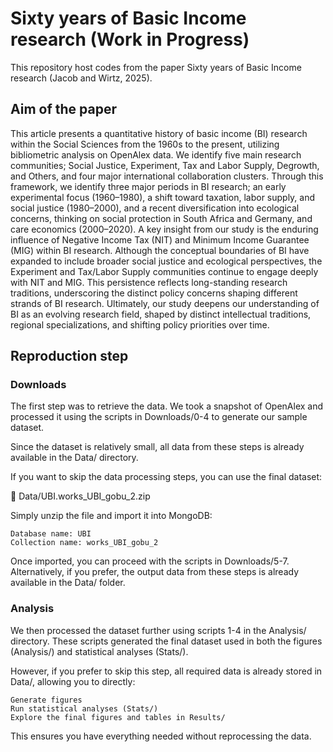 # Sixty years of Basic Income research (Work in Progress)

This repository host codes from the paper Sixty years of Basic Income research (Jacob and Wirtz, 2025).

## Aim of the paper

This article presents a quantitative history of basic income (BI) research within the Social Sciences from the 1960s to the present, utilizing bibliometric analysis on OpenAlex data. We identify five main research communities; Social Justice, Experiment, Tax and Labor Supply, Degrowth, and Others, and four major international collaboration clusters. Through this framework, we identify three major periods in BI research; an early experimental focus (1960–1980), a shift toward taxation, labor supply, and social justice (1980–2000), and a recent diversification into ecological concerns, thinking on social protection in South Africa and Germany, and care economics (2000–2020). A key insight from our study is the enduring influence of Negative Income Tax (NIT) and Minimum Income Guarantee (MIG) within BI research. Although the conceptual boundaries of BI have expanded to include broader social justice and ecological perspectives, the Experiment and Tax/Labor Supply communities continue to engage deeply with NIT and MIG. This persistence reflects long-standing research traditions, underscoring the distinct policy concerns shaping different strands of BI research. Ultimately, our study deepens our understanding of BI as an evolving research field, shaped by distinct intellectual traditions, regional specializations, and shifting policy priorities over time.

## Reproduction step

### Downloads

The first step was to retrieve the data. We took a snapshot of OpenAlex and processed it using the scripts in Downloads/0-4 to generate our sample dataset.

Since the dataset is relatively small, all data from these steps is already available in the Data/ directory.

If you want to skip the data processing steps, you can use the final dataset:

📂 Data/UBI.works_UBI_gobu_2.zip

Simply unzip the file and import it into MongoDB:

    Database name: UBI
    Collection name: works_UBI_gobu_2

Once imported, you can proceed with the scripts in Downloads/5-7. Alternatively, if you prefer, the output data from these steps is already available in the Data/ folder.



### Analysis

We then processed the dataset further using scripts 1-4 in the Analysis/ directory. These scripts generated the final dataset used in both the figures (Analysis/) and statistical analyses (Stats/).

However, if you prefer to skip this step, all required data is already stored in Data/, allowing you to directly:

    Generate figures
    Run statistical analyses (Stats/)
    Explore the final figures and tables in Results/

This ensures you have everything needed without reprocessing the data. 
